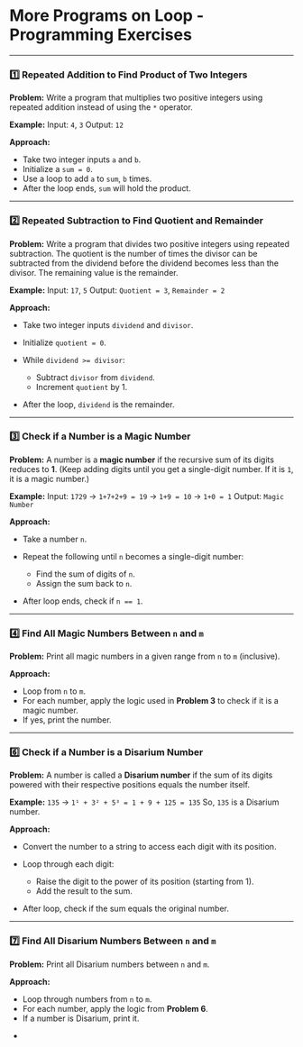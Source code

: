 # **More Programs on Loop - Programming Exercises**

---

### 1️⃣ **Repeated Addition to Find Product of Two Integers**

**Problem:**
Write a program that multiplies two positive integers using repeated addition instead of using the `*` operator.

**Example:**
Input: `4`, `3`
Output: `12`

**Approach:**

* Take two integer inputs `a` and `b`.
* Initialize a `sum = 0`.
* Use a loop to add `a` to `sum`, `b` times.
* After the loop ends, `sum` will hold the product.

---

### 2️⃣ **Repeated Subtraction to Find Quotient and Remainder**

**Problem:**
Write a program that divides two positive integers using repeated subtraction. The quotient is the number of times the divisor can be subtracted from the dividend before the dividend becomes less than the divisor. The remaining value is the remainder.

**Example:**
Input: `17`, `5`
Output: `Quotient = 3`, `Remainder = 2`

**Approach:**

* Take two integer inputs `dividend` and `divisor`.
* Initialize `quotient = 0`.
* While `dividend >= divisor`:

  * Subtract `divisor` from `dividend`.
  * Increment `quotient` by 1.
* After the loop, `dividend` is the remainder.

---

### 3️⃣ **Check if a Number is a Magic Number**

**Problem:**
A number is a **magic number** if the recursive sum of its digits reduces to **1**.
(Keep adding digits until you get a single-digit number. If it is `1`, it is a magic number.)

**Example:**
Input: `1729` → `1+7+2+9 = 19` → `1+9 = 10` → `1+0 = 1`
Output: `Magic Number`

**Approach:**

* Take a number `n`.
* Repeat the following until `n` becomes a single-digit number:

  * Find the sum of digits of `n`.
  * Assign the sum back to `n`.
* After loop ends, check if `n == 1`.

---

### 4️⃣ **Find All Magic Numbers Between `n` and `m`**

**Problem:**
Print all magic numbers in a given range from `n` to `m` (inclusive).

**Approach:**

* Loop from `n` to `m`.
* For each number, apply the logic used in **Problem 3** to check if it is a magic number.
* If yes, print the number.

---

### 6️⃣ **Check if a Number is a Disarium Number**

**Problem:**
A number is called a **Disarium number** if the sum of its digits powered with their respective positions equals the number itself.

**Example:**
`135` → `1¹ + 3² + 5³ = 1 + 9 + 125 = 135`
So, `135` is a Disarium number.

**Approach:**

* Convert the number to a string to access each digit with its position.
* Loop through each digit:

  * Raise the digit to the power of its position (starting from 1).
  * Add the result to the sum.
* After loop, check if the sum equals the original number.

---

### 7️⃣ **Find All Disarium Numbers Between `n` and `m`**

**Problem:**
Print all Disarium numbers between `n` and `m`.

**Approach:**

* Loop through numbers from `n` to `m`.
* For each number, apply the logic from **Problem 6**.
* If a number is Disarium, print it.

-
